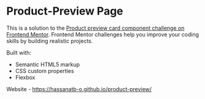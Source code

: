 # Product-Preview Page

This is a solution to the [Product preview card component challenge on Frontend Mentor](https://www.frontendmentor.io/challenges/product-preview-card-component-GO7UmttRfa). Frontend Mentor challenges help you improve your coding skills by building realistic projects. 

Built with:
- Semantic HTML5 markup
- CSS custom properties
- Flexbox

 Website - https://hassanatb-o.github.io/product-preview/
